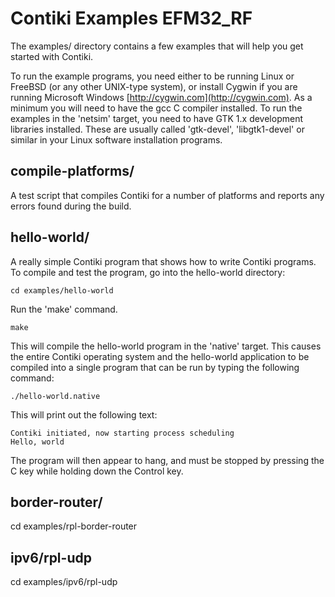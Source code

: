 Contiki Examples EFM32_RF
================

The examples/ directory contains a few examples that will help you get
started with Contiki.

To run the example programs, you need either to be running Linux or FreeBSD (or
any other UNIX-type system), or install Cygwin if you are running Microsoft
Windows [http://cygwin.com](http://cygwin.com). As a minimum you will need to
have the gcc C compiler installed. To run the examples in the 'netsim' target,
you need to have GTK 1.x development libraries installed. These are usually
called 'gtk-devel', 'libgtk1-devel' or similar in your Linux software
installation programs.

compile-platforms/
------------------

A test script that compiles Contiki for a number of platforms and reports any
errors found during the build.



hello-world/
------------

A really simple Contiki program that shows how to write Contiki programs. To
compile and test the program, go into the hello-world directory:

    cd examples/hello-world

Run the 'make' command.

    make

This will compile the hello-world program in the 'native' target.  This causes
the entire Contiki operating system and the hello-world application to be
compiled into a single program that can be run by typing the following command:

    ./hello-world.native

This will print out the following text:

    Contiki initiated, now starting process scheduling
    Hello, world

The program will then appear to hang, and must be stopped by pressing the C key
while holding down the Control key.

border-router/
------------

cd examples/rpl-border-router

ipv6/rpl-udp
------------

cd examples/ipv6/rpl-udp